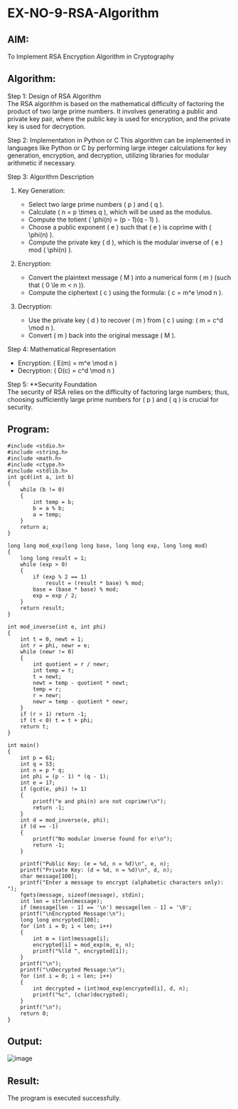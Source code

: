 # EX-NO-9-RSA-Algorithm

## AIM:
To Implement RSA Encryption Algorithm in Cryptography

## Algorithm:


Step 1: Design of RSA Algorithm  
The RSA algorithm is based on the mathematical difficulty of factoring the product of two large prime numbers. It involves generating a public and private key pair, where the public key is used for encryption, and the private key is used for decryption.

Step 2: Implementation in Python or C 
This algorithm can be implemented in languages like Python or C by performing large integer calculations for key generation, encryption, and decryption, utilizing libraries for modular arithmetic if necessary.

Step 3: Algorithm Description  
1. Key Generation:
   - Select two large prime numbers \( p \) and \( q \).
   - Calculate \( n = p \times q \), which will be used as the modulus.
   - Compute the totient \( \phi(n) = (p - 1)(q - 1) \).
   - Choose a public exponent \( e \) such that \( e \) is coprime with \( \phi(n) \).
   - Compute the private key \( d \), which is the modular inverse of \( e \) mod \( \phi(n) \).

2. Encryption:
   - Convert the plaintext message \( M \) into a numerical form \( m \) (such that \( 0 \le m < n \)).
   - Compute the ciphertext \( c \) using the formula: \( c = m^e \mod n \).

3. Decryption:
   - Use the private key \( d \) to recover \( m \) from \( c \) using: \( m = c^d \mod n \).
   - Convert \( m \) back into the original message \( M \).

Step 4: Mathematical Representation  
- Encryption: \( E(m) = m^e \mod n \)
- Decryption: \( D(c) = c^d \mod n \)

Step 5: **Security Foundation  
The security of RSA relies on the difficulty of factoring large numbers; thus, choosing sufficiently large prime numbers for \( p \) and \( q \) is crucial for security.

## Program:
```
#include <stdio.h> 
#include <string.h> 
#include <math.h> 
#include <ctype.h> 
#include <stdlib.h> 
int gcd(int a, int b)  
{ 
    while (b != 0)  
    {
        int temp = b; 
        b = a % b; 
        a = temp; 
    } 
    return a; 
} 

long long mod_exp(long long base, long long exp, long long mod)  
{ 
    long long result = 1; 
    while (exp > 0)  
    { 
        if (exp % 2 == 1) 
            result = (result * base) % mod; 
        base = (base * base) % mod; 
        exp = exp / 2; 
    } 
    return result; 
} 

int mod_inverse(int e, int phi)  
{ 
    int t = 0, newt = 1; 
    int r = phi, newr = e; 
    while (newr != 0)  
    { 
        int quotient = r / newr; 
        int temp = t; 
        t = newt; 
        newt = temp - quotient * newt; 
        temp = r; 
        r = newr; 
        newr = temp - quotient * newr; 
    } 
    if (r > 1) return -1;  
    if (t < 0) t = t + phi; 
    return t; 
} 

int main()  
{ 
    int p = 61; 
    int q = 53; 
    int n = p * q; 
    int phi = (p - 1) * (q - 1); 
    int e = 17;  
    if (gcd(e, phi) != 1)  
    { 
        printf("e and phi(n) are not coprime!\n"); 
        return -1; 
    } 
    int d = mod_inverse(e, phi); 
    if (d == -1)  
    { 
        printf("No modular inverse found for e!\n"); 
        return -1; 
    } 

    printf("Public Key: (e = %d, n = %d)\n", e, n); 
    printf("Private Key: (d = %d, n = %d)\n", d, n); 
    char message[100]; 
    printf("Enter a message to encrypt (alphabetic characters only): "); 
    fgets(message, sizeof(message), stdin); 
    int len = strlen(message); 
    if (message[len - 1] == '\n') message[len - 1] = '\0';  
    printf("\nEncrypted Message:\n"); 
    long long encrypted[100]; 
    for (int i = 0; i < len; i++)  
    { 
        int m = (int)message[i];   
        encrypted[i] = mod_exp(m, e, n);   
        printf("%lld ", encrypted[i]); 
    } 
    printf("\n"); 
    printf("\nDecrypted Message:\n"); 
    for (int i = 0; i < len; i++)  
    { 
        int decrypted = (int)mod_exp(encrypted[i], d, n);   
        printf("%c", (char)decrypted);   
    } 
    printf("\n"); 
    return 0; 
}
```



## Output:

![image](https://github.com/user-attachments/assets/7aaefd99-113a-473a-ab72-8171cb3cabb9)


## Result:
 The program is executed successfully.

